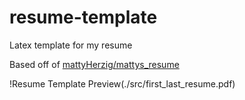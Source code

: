 # resume-template

Latex template for my resume

Based off of [mattyHerzig/mattys_resume](https://github.com/mattyHerzig/mattys_resume/tree/main)

!Resume Template Preview(./src/first_last_resume.pdf)